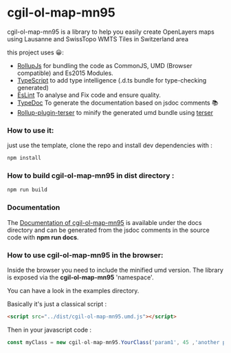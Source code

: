 # cgil-ol-map-mn95


cgil-ol-map-mn95 is a library to help you easily create OpenLayers maps using Lausanne and SwissTopo WMTS Tiles in Switzerland area

this project uses 😀:
* [RollupJs](https://rollupjs.org/) for bundling the code as CommonJS, UMD (Browser compatible) and Es2015 Modules.
* [TypeScript](https://www.typescriptlang.org/) to add type intelligence (.d.ts bundle for type-checking generated)
* [EsLint](https://eslint.org/) To analyse and Fix code and ensure quality.
* [TypeDoc](https://typedoc.org/) To generate the documentation based on jsdoc comments 📚
* [Rollup-plugin-terser](https://github.com/TrySound/rollup-plugin-terser) to minify the generated umd bundle  using [terser](https://github.com/fabiosantoscode/terser)


### How to use it:
just use the template, clone the repo and install dev dependencies with : 
```bash
npm install
```

### How to build cgil-ol-map-mn95 in dist directory : 
```bash
npm run build
```

### Documentation

The [Documentation of cgil-ol-map-mn95](https://lao-tseu-is-alive.github.io/cgil-ol-map-mn95/docs/) 
is available under the docs directory and can be 
generated from  the jsdoc comments in the source code with **npm run docs**.  



### How to use cgil-ol-map-mn95 in the browser:
Inside the browser you need to include the minified umd version.
The library is exposed via the **cgil-ol-map-mn95** 'namespace'.

You can have a look in the examples directory.

Basically it's just a classical script :
```html
<script src="../dist/cgil-ol-map-mn95.umd.js"></script>
```

Then in your javascript code :

```javascript
const myClass = new cgil-ol-map-mn95.YourClass('param1', 45 ,'another parameter to your constructor')

```
